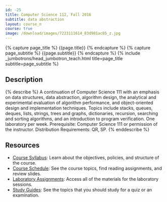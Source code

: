 ```yaml
---
id: -25
title: Computer Science 112, Fall 2016
subtitle: data abstraction
layout: course_n
course: true
image: /download/images/7223111614_83d981ac85_z.jpg
---
```


{% capture page_title %} {{page.title}} {% endcapture %}
{% capture page_subtitle %} {{page.subtitle}} {% endcapture %}
{% include _jumbotrons/head_jumbotron_teach.html title=page_title subtitle=page_subtitle %}

## Description

{% describe %}
A continuation of Computer Science 111 with an emphasis on data structures, data abstraction, algorithm design, the
analytical and experimental evaluation of algorithm performance, and object-oriented design and implementation
techniques. Topics include stacks, queues, deques, lists, strings, trees and graphs, dictionaries, recursion, searching
and sorting algorithms, and an introduction to program verification. One laboratory per week. Prerequisite: Computer
Science 111 or permission of the instructor. Distribution Requirements: QR, SP.
{% enddescribe %}

## Resources

<ul class="fa-ul">

<li><i class="fa-li fa fa-arrow-right"></i><a href="{{site.baseurl}}teaching/cs112F2016/provide/syllabus/cs112F2016_syllabus.pdf"
class="major">Course Syllabus</a>: Learn about the objectives, policies, and structure of the course.

<li><i class="fa-li fa fa-arrow-right"></i><a href="{{site.baseurl}}teaching/cs112F2016/schedule/"
class="major">Course Schedule</a>: See the course topics, find reading assignments, and review slides.

<li><i class="fa-li fa fa-arrow-right"></i><a href="{{site.baseurl}}teaching/cs112F2016/laboratories/"
class="major">Laboratory Assignments</a>: Access all of the materials for the laboratory sessions.

<li><i class="fa-li fa fa-arrow-right"></i><a href="{{site.baseurl}}teaching/cs112F2016/studyguides/"
class="major">Study Guides</a>: See the topics that you should study for a quiz or an examination.

</ul>
